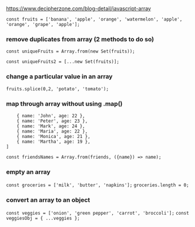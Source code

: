 https://www.decipherzone.com/blog-detail/javascript-array

```const fruits = ['banana', 'apple', 'orange', 'watermelon', 'apple', 'orange', 'grape', 'apple'];```

### remove duplicates from array (2 methods to do so)

```const uniqueFruits = Array.from(new Set(fruits));```

```const uniqueFruits2 = [...new Set(fruits)];```

### change a particular value in an array

```fruits.splice(0,2, 'potato', 'tomato');```

### map through array without using .map()

```const friends = [
    { name: 'John', age: 22 },
    { name: 'Peter', age: 23 },
    { name: 'Mark', age: 24 },
    { name: 'Maria', age: 22 },
    { name: 'Monica', age: 21 },
    { name: 'Martha', age: 19 },
]
```

```const friendsNames = Array.from(friends, ({name}) => name);```

### empty an array
```const groceries = ['milk', 'butter', 'napkins'];```
```groceries.length = 0;```

### convert an array to an object
```const veggies = ['onion', 'green pepper', 'carrot', 'broccoli'];```
```const veggiesObj = { ...veggies };```
